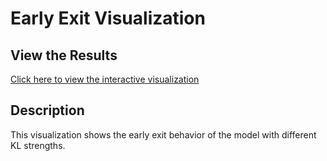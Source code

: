 # Early Exit Visualization

## View the Results
[Click here to view the interactive visualization](https://htmlpreview.github.io/?https://github.com/MeridianResearch/externalization/blob/karthik/tests/early_exit_teacher/unfrozen_teacher_output.html)

## Description
This visualization shows the early exit behavior of the model with different KL strengths.